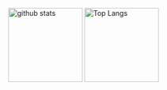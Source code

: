 
<p align="left"> 
  <img alt="github stats" height="150px" src="https://github-readme-stats.vercel.app/api?username=seiya2130&show_icons=ture" />
  <img alt="Top Langs" height="150px" src="https://github-readme-stats.vercel.app/api/top-langs/?username=seiya2130&layout=compact&show_icons=true" />
</p>

